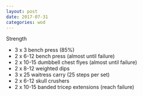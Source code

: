 ```yaml
---
layout: post
date: 2017-07-31
categories: wod
---
```


Strength
- 3 x 3 bench press (85%)
- 2 x 6-12 bench press (almost until failure)
- 2 x 10-15 dumbbell chest flyes (almost until failure)
- 2 x 8-12 weighted dips
- 3 x 25 waitress carry (25 steps per set)
- 2 x 6-12 skull crushers
- 2 x 10-15 banded tricep extensions (reach failure)
